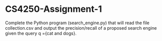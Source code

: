 # CS4250-Assignment-1
Complete the Python program (search_engine.py) that will read the file collection.csv and output the precision/recall of a proposed search engine given the query q ={cat and dogs}.
